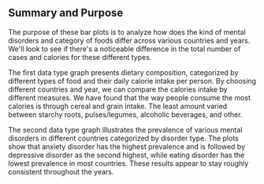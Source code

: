 
## Summary and Purpose

The purpose of these bar plots is to analyze how does the kind of mental disorders and category of foods differ across various countries and years. We'll look to see if there's a noticeable difference in the total number of cases and calories for these different types. <br />

The first data type graph presents dietary composition, categorized by different types of food and their daily calorie intake per person. By choosing different countries and year, we can compare the calories intake by different measures.
We have found that the way people consume the most calories is through cereal and grain intake. The least amount varied between starchy roots, pulses/legumes, alcoholic beverages, and other. <br />

The second data type graph illustrates the prevalence of various mental disorders in different countries categorized by disorder type. The plots show that anxiety disorder has the highest prevalence and is followed by depressive disorder as the second highest, while eating disorder has the lowest prevalence in most countries. These results appear to stay roughly consistent throughout the years.

